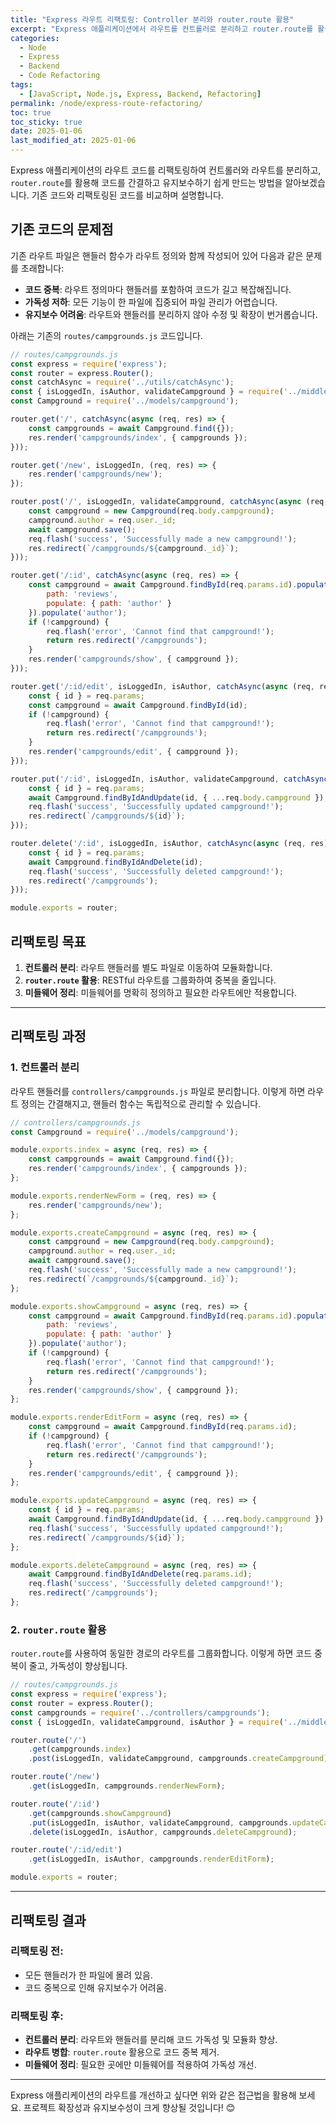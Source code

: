 ```yaml
---
title: "Express 라우트 리팩토링: Controller 분리와 router.route 활용"
excerpt: "Express 애플리케이션에서 라우트를 컨트롤러로 분리하고 router.route를 활용하여 가독성과 유지보수성을 개선하는 방법을 소개합니다."
categories:
  - Node
  - Express
  - Backend
  - Code Refactoring
tags:
  - [JavaScript, Node.js, Express, Backend, Refactoring]
permalink: /node/express-route-refactoring/
toc: true
toc_sticky: true
date: 2025-01-06
last_modified_at: 2025-01-06
---
```


Express 애플리케이션의 라우트 코드를 리팩토링하여 컨트롤러와 라우트를 분리하고, `router.route`를 활용해 코드를 간결하고 유지보수하기 쉽게 만드는 방법을 알아보겠습니다. 기존 코드와 리팩토링된 코드를 비교하며 설명합니다.

## 기존 코드의 문제점

기존 라우트 파일은 핸들러 함수가 라우트 정의와 함께 작성되어 있어 다음과 같은 문제를 초래합니다:

- **코드 중복**: 라우트 정의마다 핸들러를 포함하여 코드가 길고 복잡해집니다.
- **가독성 저하**: 모든 기능이 한 파일에 집중되어 파일 관리가 어렵습니다.
- **유지보수 어려움**: 라우트와 핸들러를 분리하지 않아 수정 및 확장이 번거롭습니다.

아래는 기존의 `routes/campgrounds.js` 코드입니다.

```javascript
// routes/campgrounds.js
const express = require('express');
const router = express.Router();
const catchAsync = require('../utils/catchAsync');
const { isLoggedIn, isAuthor, validateCampground } = require('../middleware');
const Campground = require('../models/campground');

router.get('/', catchAsync(async (req, res) => {
    const campgrounds = await Campground.find({});
    res.render('campgrounds/index', { campgrounds });
}));

router.get('/new', isLoggedIn, (req, res) => {
    res.render('campgrounds/new');
});

router.post('/', isLoggedIn, validateCampground, catchAsync(async (req, res) => {
    const campground = new Campground(req.body.campground);
    campground.author = req.user._id;
    await campground.save();
    req.flash('success', 'Successfully made a new campground!');
    res.redirect(`/campgrounds/${campground._id}`);
}));

router.get('/:id', catchAsync(async (req, res) => {
    const campground = await Campground.findById(req.params.id).populate({
        path: 'reviews',
        populate: { path: 'author' }
    }).populate('author');
    if (!campground) {
        req.flash('error', 'Cannot find that campground!');
        return res.redirect('/campgrounds');
    }
    res.render('campgrounds/show', { campground });
}));

router.get('/:id/edit', isLoggedIn, isAuthor, catchAsync(async (req, res) => {
    const { id } = req.params;
    const campground = await Campground.findById(id);
    if (!campground) {
        req.flash('error', 'Cannot find that campground!');
        return res.redirect('/campgrounds');
    }
    res.render('campgrounds/edit', { campground });
}));

router.put('/:id', isLoggedIn, isAuthor, validateCampground, catchAsync(async (req, res) => {
    const { id } = req.params;
    await Campground.findByIdAndUpdate(id, { ...req.body.campground });
    req.flash('success', 'Successfully updated campground!');
    res.redirect(`/campgrounds/${id}`);
}));

router.delete('/:id', isLoggedIn, isAuthor, catchAsync(async (req, res) => {
    const { id } = req.params;
    await Campground.findByIdAndDelete(id);
    req.flash('success', 'Successfully deleted campground!');
    res.redirect('/campgrounds');
}));

module.exports = router;
```

## 리팩토링 목표

1. **컨트롤러 분리**: 라우트 핸들러를 별도 파일로 이동하여 모듈화합니다.
2. **`router.route` 활용**: RESTful 라우트를 그룹화하여 중복을 줄입니다.
3. **미들웨어 정리**: 미들웨어를 명확히 정의하고 필요한 라우트에만 적용합니다.

---

## 리팩토링 과정

### 1. 컨트롤러 분리

라우트 핸들러를 `controllers/campgrounds.js` 파일로 분리합니다. 이렇게 하면 라우트 정의는 간결해지고, 핸들러 함수는 독립적으로 관리할 수 있습니다.

```javascript
// controllers/campgrounds.js
const Campground = require('../models/campground');

module.exports.index = async (req, res) => {
    const campgrounds = await Campground.find({});
    res.render('campgrounds/index', { campgrounds });
};

module.exports.renderNewForm = (req, res) => {
    res.render('campgrounds/new');
};

module.exports.createCampground = async (req, res) => {
    const campground = new Campground(req.body.campground);
    campground.author = req.user._id;
    await campground.save();
    req.flash('success', 'Successfully made a new campground!');
    res.redirect(`/campgrounds/${campground._id}`);
};

module.exports.showCampground = async (req, res) => {
    const campground = await Campground.findById(req.params.id).populate({
        path: 'reviews',
        populate: { path: 'author' }
    }).populate('author');
    if (!campground) {
        req.flash('error', 'Cannot find that campground!');
        return res.redirect('/campgrounds');
    }
    res.render('campgrounds/show', { campground });
};

module.exports.renderEditForm = async (req, res) => {
    const campground = await Campground.findById(req.params.id);
    if (!campground) {
        req.flash('error', 'Cannot find that campground!');
        return res.redirect('/campgrounds');
    }
    res.render('campgrounds/edit', { campground });
};

module.exports.updateCampground = async (req, res) => {
    const { id } = req.params;
    await Campground.findByIdAndUpdate(id, { ...req.body.campground });
    req.flash('success', 'Successfully updated campground!');
    res.redirect(`/campgrounds/${id}`);
};

module.exports.deleteCampground = async (req, res) => {
    await Campground.findByIdAndDelete(req.params.id);
    req.flash('success', 'Successfully deleted campground!');
    res.redirect('/campgrounds');
};
```

### 2. `router.route` 활용

`router.route`를 사용하여 동일한 경로의 라우트를 그룹화합니다. 이렇게 하면 코드 중복이 줄고, 가독성이 향상됩니다.

```javascript
// routes/campgrounds.js
const express = require('express');
const router = express.Router();
const campgrounds = require('../controllers/campgrounds');
const { isLoggedIn, validateCampground, isAuthor } = require('../middleware');

router.route('/')
    .get(campgrounds.index)
    .post(isLoggedIn, validateCampground, campgrounds.createCampground);

router.route('/new')
    .get(isLoggedIn, campgrounds.renderNewForm);

router.route('/:id')
    .get(campgrounds.showCampground)
    .put(isLoggedIn, isAuthor, validateCampground, campgrounds.updateCampground)
    .delete(isLoggedIn, isAuthor, campgrounds.deleteCampground);

router.route('/:id/edit')
    .get(isLoggedIn, isAuthor, campgrounds.renderEditForm);

module.exports = router;
```

---

## 리팩토링 결과

### 리팩토링 전:
- 모든 핸들러가 한 파일에 몰려 있음.
- 코드 중복으로 인해 유지보수가 어려움.

### 리팩토링 후:
- **컨트롤러 분리**: 라우트와 핸들러를 분리해 코드 가독성 및 모듈화 향상.
- **라우트 병합**: `router.route` 활용으로 코드 중복 제거.
- **미들웨어 정리**: 필요한 곳에만 미들웨어를 적용하여 가독성 개선.

---

Express 애플리케이션의 라우트를 개선하고 싶다면 위와 같은 접근법을 활용해 보세요. 프로젝트 확장성과 유지보수성이 크게 향상될 것입니다! 😊

